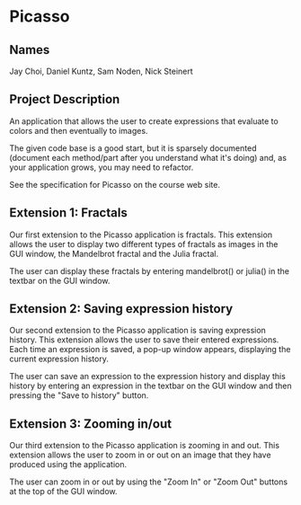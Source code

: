 # Picasso

## Names

Jay Choi, Daniel Kuntz, Sam Noden, Nick Steinert

## Project Description

An application that allows the user to create expressions that
evaluate to colors and then eventually to images.

The given code base is a good start, but it is sparsely documented
(document each method/part after you understand what it's doing) and,
as your application grows, you may need to refactor.

See the specification for Picasso on the course web site.

## Extension 1: Fractals

Our first extension to the Picasso application is fractals. This extension allows the user to display two different types of fractals as images in the GUI window, the Mandelbrot fractal and the Julia fractal.

The user can display these fractals by entering mandelbrot() or julia() in the textbar on the GUI window.

## Extension 2: Saving expression history

Our second extension to the Picasso application is saving expression history. This extension allows the user to save their entered expressions. Each time an expression is saved, a pop-up window appears, displaying the current expression history.

The user can save an expression to the expression history and display this history by entering an expression in the textbar on the GUI window and then pressing the "Save to history" button.

## Extension 3: Zooming in/out

Our third extension to the Picasso application is zooming in and out. This extension allows the user to zoom in or out on an image that they have produced using the application.

The user can zoom in or out by using the "Zoom In" or "Zoom Out" buttons at the top of the GUI window.
